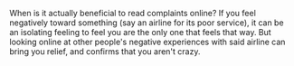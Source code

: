 
When is it actually beneficial to read complaints online? If you feel negatively toward something (say an airline for its poor service), it can be an isolating feeling to feel you are the only one that feels that way. But looking online at other people's negative experiences with said airline can bring you relief, and confirms that you aren't crazy.
